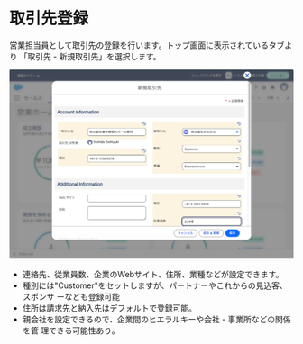 # 取引先登録

営業担当員として取引先の登録を行います。トップ画面に表示されているタブより
「取引先 - 新規取引先」を選択します。

![新規取引先](newAccount.png)

- 連絡先、従業員数、企業のWebサイト、住所、業種などが設定できます。
- 種別には"Customer"をセットしますが、パートナーやこれからの見込客、スポンサ
ーなども登録可能
- 住所は請求先と納入先はデフォルトで登録可能。
- 親会社を設定できるので、企業間のヒエラルキーや会社 - 事業所などの関係を管
理できる可能性あり。

